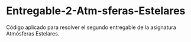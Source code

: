 # Entregable-2-Atm-sferas-Estelares
Código aplicado para resolver el segundo entregable de la asignatura Atmósferas Estelares.
